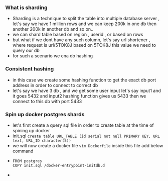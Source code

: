 ### What is sharding
- Sharding is a technique to split the table into multiple database server , let's say we have 1 million rows and we can keep 200k in one db then another 200k in another db and so on..
- we can shard table based on region , userid , or based on rows
- but what if we dont have any such column, let's say url shortener , where request is url/5TOK8J based on 5TOK8J this value we need to query our db
- for such a scenario we cna do hashing

### Consistent hashing
-  in this case we create some hashing function to get the exact db port address in order to connect to correct db
-  let's say we have 3 db , and we get some user input let's say input1 and it goes 5432 and input2 hashing function gives us 5433 then we connect to this db with port 5433

### Spin up docker postgres shards
- let's first create a query sql file in order to create table at the time of spining up docker
- init.sql ```create table URL_TABLE (id serial not null PRIMARY KEY, URL text, URL_ID character(5))```
- we will now create a docker file ```vim Dockerfile``` inside this file add below command
- ```
  FROM postgres
  COPY init.sql /docker-entrypoint-initdb.d
  ```
- 
